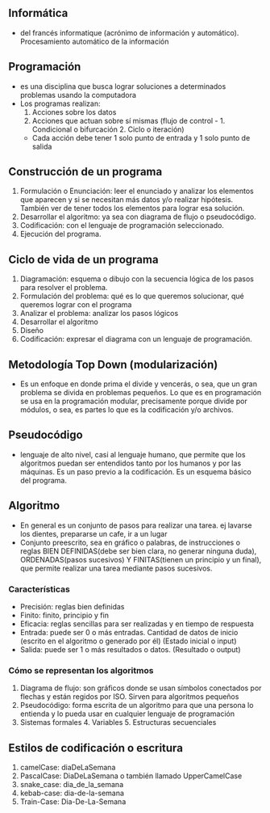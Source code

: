 ## Informática
- del francés informatique (acrónimo de información y automático). Procesamiento automático de la información

## Programación
- es una disciplina que busca lograr soluciones a determinados problemas usando la computadora
- Los programas realizan:
  1. Acciones sobre los datos
  2. Acciones que actuan sobre sí mismas (flujo de control - 1. Condicional o bifurcación  2. Ciclo o iteración)
  - Cada acción debe tener 1 solo punto de entrada y 1 solo punto de salida

## Construcción de un programa
1. Formulación o Enunciación: leer el enunciado y analizar los elementos que aparecen y si se necesitan más datos y/o realizar hipótesis. También ver de tener todos los elementos para lograr esa solución.
2. Desarrollar el algoritmo: ya sea con diagrama de flujo o pseudocódigo.
3. Codificación: con el lenguaje de programación seleccionado.
4. Ejecución del programa.

## Ciclo de vida de un programa
1. Diagramación: esquema o dibujo con la secuencia lógica de los pasos para resolver el problema.
  1. Formulación del problema:  qué es lo que queremos solucionar, qué queremos lograr con el programa
  2. Analizar el problema: analizar los pasos lógicos 
  3. Desarrollar el algoritmo
  4. Diseño
2. Codificación: expresar el diagrama con un lenguaje de programación.

## Metodología Top Down (modularización)
- Es un enfoque en donde prima el divide y vencerás, o sea, que un gran problema se divida en problemas pequeños. Lo que es en programación se usa en la programación modular, precisamente porque divide por módulos, o sea, es partes lo que es la codificación y/o archivos.

## Pseudocódigo
- lenguaje de alto nivel, casi al lenguaje humano, que permite que los algoritmos puedan ser entendidos tanto por los humanos y por las máquinas. Es un paso previo a la codificación. Es un esquema básico del programa.

## Algoritmo
- En general es un conjunto de pasos para realizar una tarea. ej  lavarse los dientes, prepararse un cafe, ir a un lugar
- Conjunto preescrito, sea en gráfico o palabras, de instrucciones o reglas BIEN DEFINIDAS(debe ser bien clara, no generar ninguna duda), ORDENADAS(pasos sucesivos) Y FINITAS(tienen un principio y un final), que permite realizar una tarea mediante pasos sucesivos.
### Características
- Precisión: reglas bien definidas
- Finito: finito, principio y fin
- Eficacia: reglas sencillas para ser realizadas y en tiempo de respuesta
- Entrada: puede ser 0 o más entradas. Cantidad de datos de inicio (escrito en el algoritmo o generado por él) (Estado inicial o input)
- Salida: puede ser 1 o más resultados o datos. (Resultado o output)

### Cómo se representan los algoritmos
1. Diagrama de flujo: son gráficos donde se usan símbolos conectados por flechas y están regidos por ISO. Sirven para algoritmos pequeños
2. Pseudocódigo: forma escrita de un algoritmo para que una persona lo entienda y lo pueda usar en cualquier lenguaje de programación
3. Sistemas formales 4. Variables  5. Estructuras secuenciales

## Estilos de codificación o escritura
1. camelCase: diaDeLaSemana
2. PascalCase: DiaDeLaSemana  o también llamado UpperCamelCase
3. snake_case: dia_de_la_semana
4. kebab-case: dia-de-la-semana
5. Train-Case: Dia-De-La-Semana
